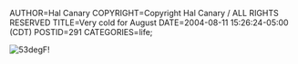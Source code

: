 AUTHOR=Hal Canary
COPYRIGHT=Copyright Hal Canary / ALL RIGHTS RESERVED
TITLE=Very cold for August
DATE=2004-08-11 15:26:24-05:00 (CDT)
POSTID=291
CATEGORIES=life;

![53degF!](https://halcanary.org/images/2004-08-11-weather.png)
